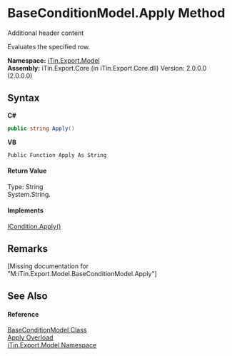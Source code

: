 # BaseConditionModel.Apply Method 
Additional header content 

Evaluates the specified row.

**Namespace:**&nbsp;<a href="N_iTin_Export_Model">iTin.Export.Model</a><br />**Assembly:**&nbsp;iTin.Export.Core (in iTin.Export.Core.dll) Version: 2.0.0.0 (2.0.0.0)

## Syntax

**C#**<br />
``` C#
public string Apply()
```

**VB**<br />
``` VB
Public Function Apply As String
```


#### Return Value
Type: String<br />System.String.

#### Implements
<a href="M_iTin_Export_Model_ICondition_Apply">ICondition.Apply()</a><br />

## Remarks
\[Missing <remarks> documentation for "M:iTin.Export.Model.BaseConditionModel.Apply"\]

## See Also


#### Reference
<a href="T_iTin_Export_Model_BaseConditionModel">BaseConditionModel Class</a><br /><a href="Overload_iTin_Export_Model_BaseConditionModel_Apply">Apply Overload</a><br /><a href="N_iTin_Export_Model">iTin.Export.Model Namespace</a><br />